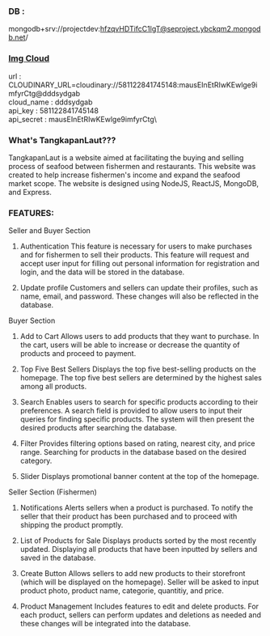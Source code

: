 ### DB :
mongodb+srv://projectdev:hfzqvHDTifcC1lgT@seproject.ybckqm2.mongodb.net/

### [Img Cloud](CLOUDINARY_URL=cloudinary://581122841745148:mausEInEtRIwKEwlge9imfyrCtg@dddsydgab)
url : CLOUDINARY_URL=cloudinary://581122841745148:mausEInEtRIwKEwlge9imfyrCtg@dddsydgab\
cloud_name : dddsydgab\
api_key : 581122841745148\
api_secret : mausEInEtRIwKEwlge9imfyrCtg\


### What's TangkapanLaut???
TangkapanLaut is a website aimed at facilitating the buying and selling process of seafood between fishermen and restaurants. This website was created to help increase fishermen's income and expand the seafood market scope. The website is designed using NodeJS, ReactJS, MongoDB, and Express.


### FEATURES:
Seller and Buyer Section
1. Authentication
This feature is necessary for users to make purchases and for fishermen to sell their products. This feature will request and accept user input for filling out personal information for registration and login, and the data will be stored in the database.

2. Update profile
Customers and sellers can update their profiles, such as name, email, and password. These changes will also be reflected in the database.

Buyer Section
1. Add to Cart
Allows users to add products that they want to purchase. In the cart, users will be able to increase or decrease the quantity of products and proceed to payment.

2. Top Five Best Sellers
Displays the top five best-selling products on the homepage. The top five best sellers are determined by the highest sales among all products.

3. Search
Enables users to search for specific products according to their preferences. A search field is provided to allow users to input their queries for finding specific products. The system will then present the desired products after searching the database.

4. Filter
Provides filtering options based on rating, nearest city, and price range. Searching for products in the database based on the desired category.

5. Slider
Displays promotional banner content at the top of the homepage. 


Seller Section (Fishermen)
1. Notifications
Alerts sellers when a product is purchased. To notify the seller that their product has been purchased and to proceed with shipping the product promptly.

2. List of Products for Sale
Displays products sorted by the most recently updated. Displaying all products that have been inputted by sellers and saved in the database.

3. Create Button
Allows sellers to add new products to their storefront (which will be displayed on the homepage). Seller will be asked to input product photo, product name, categorie, quantitiy, and price.

4. Product Management
Includes features to edit and delete products. For each product, sellers can perform updates and deletions as needed and these changes will be integrated into the database.
